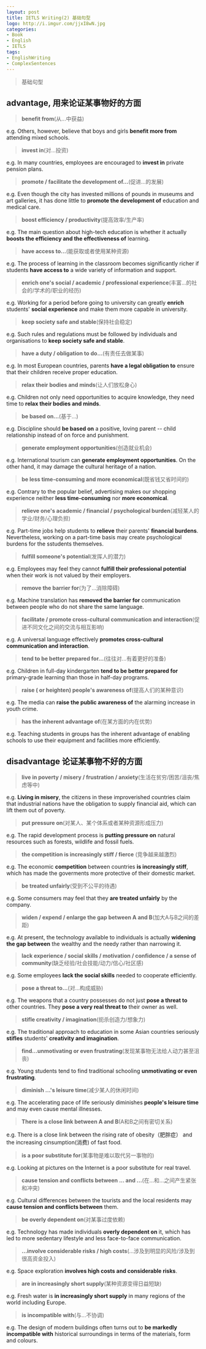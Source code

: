```yaml
---
layout: post
title: IETLS Writing(2) 基础句型
logo: http://i.imgur.com/jjxI8wN.jpg
categories:
- Book
- English
- IETLS
tags:
- EnglishWriting
- ComplexSentences
---
```


> 基础句型  

## advantage, 用来论证某事物好的方面  


> **benefit from**(从...中获益)  

e.g. Others, however, believe that boys and girls **benefit more from** attending mixed schools.  


> **invest in**(对...投资)  

e.g. In many countries, employees are encouraged to **invest in** private pension plans.  


> **promote / facilitate the development of...**(促进...的发展)  

e.g. Even though the city has invested millions of pounds in museums and art galleries, it has done little to **promote the development of** education and medical care.  


> **boost efficiency / productivity**(提高效率/生产率)  

e.g. The main question about high-tech education is whether it actually **boosts the efficiency and the effectiveness of** learning.  


> **have access to...**(能获取或者使用某种资源)  

e.g. The process of learning in the classroom becomes significantly richer if students **have access to** a wide variety of information and support.  


> **enrich one's social / academic / professional experience**(丰富...的社会的/学术的/职业的经历)  

e.g. Working for a period before going to university can greatly **enrich** students' **social experience** and make them more capable in university.  


> **keep society safe and stable**(保持社会稳定)  

e.g. Such rules and regulations must be followed by individuals and organisations to **keep society safe and stable**.  


> **have a duty / obligation to do...**(有责任去做某事)  

e.g. In most European countries, parents **have a legal obligation to** ensure that their children receive proper education.  


> **relax their bodies and minds**(让人们放松身心)  

e.g. Children not only need opportunities to acquire knowledge, they need time to **relax their bodies and minds**.  


> **be based on...**(基于...)  

e.g. Discipline should **be based on** a positive, loving parent -- child relationship instead of on force and punishment.  


> **generate employment opportunities**(创造就业机会)  

e.g. International tourism can **generate employment opportunities**. On the other hand, it may damage the cultural heritage of a nation.  


> **be less time-consuming and more economical**(既省钱又省时间的)  

e.g. Contrary to the popular belief, advertising makes our shopping experience neither **less time-consuming** nor **more economical**.  


> **relieve one's academic / financial / psychological burden**(减轻某人的学业/财务/心理负担)  

e.g. Part-time jobs help students to **relieve** their parents' **financial burdens**. Nevertheless, working on a part-time basis may create psychological burdens for the sstudents themselves.  


> **fulfill someone's potential**(发挥人的潜力)  

e.g. Employees may feel they cannot **fulfill their professional potential** when their work is not valued by their employers.  


> **remove the barrier for**(为了...消除障碍)  

e.g. Machine translation has **removed the barrier for** communication between people who do not share the same language.  


> **facilitate / promote cross-cultural communication and interaction**(促进不同文化之间的交流与相互影响)  

e.g. A universal language effectively **promotes cross-cultural communication and interaction**.  


> **tend to be better prepared for...**(往往对...有着更好的准备)  

e.g. Children in full-day kindergarten **tend to be better prepared for** primary-grade learning than those in half-day programs.  


> **raise ( or heighten) people's awareness of**(提高人们的某种意识)  

e.g. The media can **raise the public awareness of** the alarming increase in youth crime.  


> **has the inherent advantage of**(在某方面的内在优势)  

e.g. Teaching students in groups has the inherent advantage of enabling schools to use their equipment and facilities more efficiently.  


## disadvantage 论证某事物不好的方面  

> **live in poverty / misery / frustration / anxiety**(生活在贫穷/困苦/沮丧/焦虑等中)  

e.g. **Living in misery**, the citizens in these improverished countries claim that industrial nations have the obligation to supply financial aid, which can lift them out of poverty.  


> **put pressure on**(对某人、某个体系或者某种资源形成压力)  

e.g. The rapid development process is **putting pressure on** natural resources such as forests, wildlife and fossil fuels.  


> **the competition is increasingly stiff / fierce** (竞争越来越激烈)  

e.g. The economic **competition** between countries **is increasingly stiff**, which has made the goverments more protective of their domestic market.  


> **be treated unfairly**(受到不公平的待遇)  

e.g. Some consumers may feel that they **are treated unfairly** by the company.  


> **widen / expend / enlarge  the gap between A and B**(加大A与B之间的差距)  

e.g. At present, the technology available to individuals is actually **widening the gap between** the wealthy and the needy rather than narrowing it.  


> **lack experience / social skills / motivation / confidence / a sense of community**(缺乏经验/社会技能/动力/信心/社区感)  

e.g. Some employees **lack the social skills** needed to cooperate efficiently.  


> **pose a threat to...**(对...构成威胁)  

e.g. The weapons that a country possesses do not just **pose a threat to** other countries. They **pose a very real threat to** their owner as well.  


> **stifle creativity / imagination**(扼杀创造力/想象力)  

e.g. The traditional approach to education in some Asian countries seriously **stifles** students' **creativity and imagination**.  


> **find...unmotivating or even frustrating**(发现某事物无法给人动力甚至沮丧)  

e.g. Young students tend to find traditional schooling **unmotivating or even frustrating**.  


> **diminish ...'s leisure time**(减少某人的休闲时间)  

e.g. The accelerating pace of life seriously diminishes **people's leisure time** and may even cause mental illnesses.  


> **There is a close link between A and B**(A和B之间有密切关系)  

e.g. There is a close link between the rising rate of obesity（肥胖症） and the increasing cinsumption(消费) of fast food.  


> **is a poor substitute for**(某事物是难以取代另一事物的)  

e.g. Looking at pictures on the Internet is a poor substitute for real travel.  


> **cause tension and conflicts between ... and ...**(在...和...之间产生紧张和冲突)  

e.g. Cultural differences between the tourists and the local residents may **cause tension and conflicts between** them.  


> **be overly dependent on**(对某事过度依赖)  

e.g. Technology has made individuals **overly dependent on** it, which has led to more sedentary lifestyle and less face-to-face communication.  


> **...involve considerable risks / high costs**(...涉及到明显的风险/涉及到很高资金投入)  

e.g. Space exploration **involves high costs and considerable risks**.  


> **are in increasingly short supply**(某种资源变得日益短缺)  

e.g. Fresh water is **in increasingly short supply** in many regions of the world including Europe.  


> **is incompatible with**(与...不协调)  

e.g. The design of modern buildings often turns out to **be markedly incompatible with** historical surroundings in terms of the materials, form and colours.  

